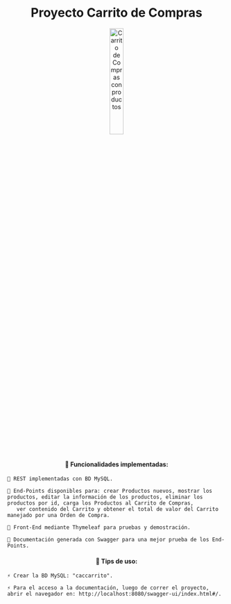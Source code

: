 <h1 align="center"> Proyecto Carrito de Compras </h1>

<div id="img" align="center">
<img src="https://i.postimg.cc/HLD12MHt/Carrito.png" alt="Carrito de Compras con productos" align="center" width="25%"/>
</div>

<div id="body" align="center" >
  <h4 align="center"> 👋  Funcionalidades implementadas:  </h4>

  <div id="cuerpo" align="left" >

    📝 REST implementadas con BD MySQL.
       
    📝 End-Points disponibles para: crear Productos nuevos, mostrar los productos, editar la información de los productos, eliminar los productos por id, carga los Productos al Carrito de Compras, 
       ver contenido del Carrito y obtener el total de valor del Carrito manejado por una Orden de Compra.

    📝 Front-End mediante Thymeleaf para pruebas y demostración.
    
    📝 Documentación generada con Swagger para una mejor prueba de los End-Points.

  </div>

</div>

<div id="body" align="center" >
  <h4 align="center"> 👋  Tips de uso:  </h4>

  <div id="cuerpo" align="left" >

    ⚡ Crear la BD MySQL: "caccarrito".
    
    ⚡ Para el acceso a la documentación, luego de correr el proyecto, abrir el navegador en: http://localhost:8080/swagger-ui/index.html#/.

  </div>

</div>